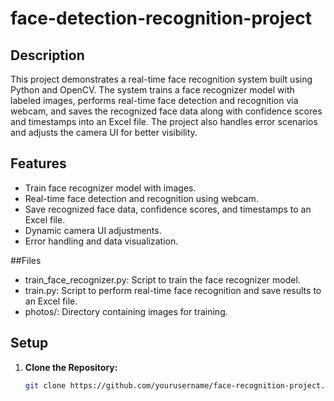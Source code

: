 # face-detection-recognition-project

## Description
This project demonstrates a real-time face recognition system built using Python and OpenCV. The system trains a face recognizer model with labeled images, performs real-time face detection and recognition via webcam, and saves the recognized face data along with confidence scores and timestamps into an Excel file. The project also handles error scenarios and adjusts the camera UI for better visibility.

## Features
- Train face recognizer model with images.
- Real-time face detection and recognition using webcam.
- Save recognized face data, confidence scores, and timestamps to an Excel file.
- Dynamic camera UI adjustments.
- Error handling and data visualization.

##Files
- train_face_recognizer.py: Script to train the face recognizer model.
- train.py: Script to perform real-time face recognition and save results to an Excel file.
- photos/: Directory containing images for training.

## Setup
1. **Clone the Repository:**
   ```bash
   git clone https://github.com/yourusername/face-recognition-project.git
